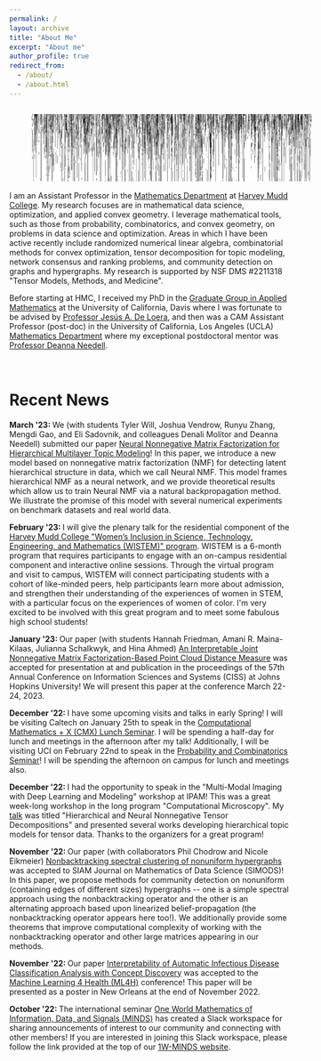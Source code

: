 ```yaml
---
permalink: /
layout: archive
title: "About Me"
excerpt: "About me"
author_profile: true
redirect_from:
  - /about/
  - /about.html
---
```


<!--![visualization of residual of iterative projection method for linear inequalities](../images/residual.png)-->
<figure style="float: left; margin-right:50px; width:100%"><img src="../images/residual.png" alt="visualization of residual of iterative projection method for linear inequalities"></figure>

I am an Assistant Professor in the [Mathematics Department](https://www.hmc.edu/mathematics/) at [Harvey Mudd College](https://www.hmc.edu/). My research focuses are in mathematical data science, optimization, and applied convex geometry.  I leverage mathematical tools, such as those from probability, combinatorics, and convex geometry, on problems in data science and optimization. Areas in which I have been active recently include randomized numerical linear algebra, combinatorial methods for convex optimization, tensor decomposition for topic modeling, network consensus and ranking problems, and community detection on graphs and hypergraphs.  My research is supported by NSF DMS \#2211318 "Tensor Models, Methods, and Medicine".

Before starting at HMC, I received my PhD in the [Graduate Group in Applied Mathematics](http://appliedmath.ucdavis.edu/) at the University of California, Davis where I was fortunate to be advised by [Professor Jesús A. De Loera](https://www.math.ucdavis.edu/~deloera), and then was a CAM Assistant Professor (post-doc) in the University of California, Los Angeles (UCLA) [Mathematics Department](https://ww3.math.ucla.edu/) where my exceptional postdoctoral mentor was [Professor Deanna Needell](https://www.math.ucla.edu/~deanna/).




<!--<br>Contact
===========
Email: <a href="mailto:jhaddock@g.hmc.edu">jhaddock@g.hmc.edu</a>
<br>Office: Shanahan 2408
<link href="https://assets.calendly.com/assets/external/widget.css" rel="stylesheet">
<script src="https://assets.calendly.com/assets/external/widget.js" type="text/javascript" async></script>
<a href="" onclick="Calendly.initPopupWidget({url: 'https://calendly.com/jamie-haddock'});return false;">Schedule time with me</a>-->



<br>Recent News
===========
<b>March '23: </b> We (with students Tyler Will, Joshua Vendrow, Runyu Zhang, Mengdi Gao, and Eli Sadovnik, and colleagues Denali Molitor and Deanna Needell) submitted our paper <a href="https://arxiv.org/abs/2303.00058">Neural Nonnegative Matrix Factorization for Hierarchical Multilayer Topic Modeling</a>!  In this paper, we introduce a new model based on nonnegative matrix factorization (NMF) for detecting latent hierarchical structure in data, which we call Neural NMF.  This model frames hierarchical NMF as a neural network, and we provide theoretical results which allow us to train Neural NMF via a natural backpropagation method. We illustrate the promise of this model with several numerical experiments on benchmark datasets and real world data.

<b>February '23: </b> I will give the plenary talk for the residential component of the <a href="https://www.hmc.edu/admission/wistem/">Harvey Mudd College  "Women’s Inclusion in Science, Technology, Engineering, and Mathematics (WISTEM)" program</a>.  WISTEM is a 6-month program that requires participants to engage with an on-campus residential component and interactive online sessions. Through the virtual program and visit to campus, WISTEM will connect participating students with a cohort of like-minded peers, help participants learn more about admission, and strengthen their understanding of the experiences of women in STEM, with a particular focus on the experiences of women of color.  I'm very excited to be involved with this great program and to meet some fabulous high school students!

<b>January '23: </b> Our paper (with students Hannah Friedman, Amani R. Maina-Kilaas, Julianna Schalkwyk, and Hina Ahmed) <a href="https://arxiv.org/abs/2207.05112">An Interpretable Joint Nonnegative Matrix Factorization-Based Point Cloud Distance Measure</a> was accepted for presentation at and publication in the proceedings of the 57th Annual Conference on Information Sciences and Systems (CISS) at Johns Hopkins University!  We will present this paper at the conference March 22-24, 2023.

<b>December '22: </b> I have some upcoming visits and talks in early Spring!  I will be visiting Caltech on January 25th to speak in the <a href="http://cmx.caltech.edu/">Computational Mathematics + X (CMX) Lunch Seminar</a>.  I will be spending a half-day for lunch and meetings in the afternoon after my talk!  Additionally, I will be visiting UCI on February 22nd to speak in the <a href="https://www.math.uci.edu/seminar_list/Combinatorics%20and%20Probability">Probability and Combinatorics Seminar</a>!  I will be spending the afternoon on campus for lunch and meetings also.

<b>December '22: </b> I had the opportunity to speak in the "Multi-Modal Imaging with Deep Learning and Modeling" workshop at IPAM!  This was a great week-long workshop in the long program "Computational Microscopy".  My <a href="https://youtu.be/0-kwIBAQ1hg">talk</a> was titled "Hierarchical and Neural Nonnegative Tensor Decompositions" and presented several works developing hierarchical topic models for tensor data.  Thanks to the organizers for a great program!

<b>November '22: </b> Our paper (with collaborators Phil Chodrow and Nicole Eikmeier) <a href="https://arxiv.org/abs/2204.13586">Nonbacktracking spectral clustering of nonuniform hypergraphs</a> was accepted to SIAM Journal on Mathematics of Data Science (SIMODS)!  In this paper, we propose methods for community detection on nonuniform (containing edges of different sizes) hypergraphs -- one is a simple spectral approach using the nonbacktracking operator and the other is an alternating approach based upon linearized belief-propagation (the nonbacktracking operator appears here too!).  We additionally provide some theorems that improve computational complexity of working with the nonbacktracking operator and other large matrices appearing in our methods.

<b>November '22: </b> Our paper <a href="https://arxiv.org/pdf/2209.02415v1.pdf">Interpretability of Automatic Infectious Disease Classification Analysis with Concept Discovery</a> was accepted to the <a href="https://ml4health.github.io/2022/">Machine Learning 4 Health (ML4H)</a> conference!  This paper will be presented as a poster in New Orleans at the end of November 2022.

<b>October '22: </b> The international seminar <a href="https://sites.google.com/view/minds-seminar/home">One World Mathematics of Information, Data, and Signals (MINDS)</a> has created a Slack workspace for sharing announcements of interest to our community and connecting with other members!  If you are interested in joining this Slack workspace, please follow the link provided at the top of our <a href="https://sites.google.com/view/minds-seminar/home">1W-MINDS website</a>.

<!--

<b>August '22: </b> Our paper (with student Chen Yap and collaborator Ben Jarman) <a href="https://arxiv.org/abs/2110.14609">Paving the Way for Consensus: Convergence of Block Gossip Algorithms</a> was accepted to the IEEE Transactions on Information Theory journal!  In this paper, we prove a new convergence bound for a broader class of randomized block Kaczmarz methods on a broader class of inconsistent linear systems, then utilize this convergence bound to prove convergence of the block gossip methods for average consensus.  We additionally specify the result to three popular types of block gossip protocols which utilize specific subgraph structures to iteratively update towards consensus.



<b>June '22: </b> In 2022-2023, I am co-organizing the <a href="https://sites.google.com/view/minds-seminar/home">One World Mathematics of Information, Data, and Signals (MINDS) Seminar</a>!  Given the impossibility of travel during the COVID-19 crisis the One World MINDS seminar was founded as an inter-institutional global online seminar aimed at giving researchers interested in mathematical data science, computational harmonic analysis, and related applications access to high quality talks. Talks are held on Thursdays either at 2:30 pm New York time or at 4:30 pm Shanghai/ 9:30 am (summer 10:30 am) Paris time.

<b> June '22: </b> Our (with co-organizer Phil Chodrow) minisymposium on "Tensor Methods for Network Data Science" was accepted to the SIAM Conference on the Mathematics of Data Science (MDS22) which is to be held in San Diego, CA in September 2022!  We have four fabulous speakers, Izabel P. Aguiar (Stanford University), Tamara Kolda (MathSci.ai), “Bill” Feng Shi (TigerGraph), and Francesco Tudisco (GSSI), who will speak about the exciting new developments of tensor-based methods for data science problems related to networks.

<b> June '22: </b> This month I have the honor of speaking in the Harvey Mudd College <a href="https://www.hmc.edu/calendar/events/stauffer-lecture-tensor-models-methods-and-medicine-jamie-haddock/">Stauffer Lecture series</a> where I will describe my work in "Tensor Models, Methods, and Medicine."  Additionally, I will speak (virtually) to the Rice University <a href="https://datascience.ericchi.com/#:~:text=Data%20Scientists%20in%20Training%20Outreach,data%20science%20methods%20and%20careers.">"Data Scientists in Training" Outreach Program</a> where I will describe my path to research in mathematical data science!


<b>May '22: </b> Check out this *amazing* <a href="https://youtu.be/SclGSdwB7M4">video</a> my summer 2021 research student Hannah Kaufman made!  In it, she illustrates how the Kaczmarz method works for solving linear systems, and presents an application to the problem of rating items according to pairwise comparison information.  Way to go, Hannah!!



<b>April '22: </b> We (with collaborators Phil Chodrow and Nicole Eikmeier) submitted our paper <a href="https://arxiv.org/abs/2204.13586">Nonbacktracking spectral clustering of nonuniform hypergraphs</a>!  In this paper, we propose methods for community detection on nonuniform (containing edges of different sizes) hypergraphs -- one is a simple spectral approach using the nonbacktracking operator and the other is an alternating approach based upon linearized belief-propagation (the nonbacktracking operator appears here too!).  We additionally provide some theorems that improve computational complexity of working with the nonbacktracking operator and other large matrices appearing in our methods.

<b>April '22: </b> Our (with student Edwin Chau) paper <a href="https://arxiv.org/abs/2010.10635">On Application of Block Kaczmarz Methods in Matrix Factorization</a> was accepted to SIAM Undergraduate Research Online (SIURO)!  In this work, we discuss and test a block Kaczmarz solver that replaces the least-squares subroutine in the common alternating scheme for matrix factorization. This variant trades a small increase in factorization error for significantly faster algorithmic performance. In doing so we find block sizes that produce a solution comparable to that of the least-squares solver for only a fraction of the runtime and working memory requirement!



<b>March '22: </b> I am participating in the <a href="https://www.ias.edu/math/wam/program-years/2022-program-women-and-mathematics">IAS Women and Mathematics “The Mathematics of Machine Learning"</a> at the Institute of Advanced Studies in Princeton, NJ!  This program will be held from May 21-27, 2022 and will feature lectures by Cynthia Rudin (Duke University) and Maria-Florina Balcan (Carnegie Mellon University).  Looking forward to meeting an exceptional group of faculty and students and learning about some great new topics!

<b>March '22: </b> I am participating in the <a href="https://www.ams.org/programs/research-communities/2022MRC-HyperNet">AMS MRC program "Models and Methods for Sparse (Hyper)Network Science "</a> as an assistant to the organizers!  This program will be held June 5-11, 2022 at Beaver Hollow Conference Center in Java Center, NY and will deal with graph and hypergraph models and their applications to real world study of critical systems.  Looking forward to the opportunity to learn and network with this exceptional community.

<b>March '22: </b> I am co-organizing the Southern California Applied Mathematics Symposium (SOCAMS) with Heather Zinn-Brooks (Harvey Mudd College), Christina Edholm (Scripps College), Manuchehr Aminian (Cal Poly Pomona), Phil Chodrow (UCLA), Anna Ma (UCI), Adam MacLean (USC), Chris Miles (UCI), and Alona Kryshchenko (CSU Channel Islands).  This one-day meeting will be held on the campus of Harvey Mudd College on May 21, 2022!  This conference aims to bring together researchers from universities throughout Southern California, working in all areas of Applied Mathematics, for a one-day exchange of ideas in an informal and collaborative atmosphere. More information and registration available at <a href="https://www.socams.org">https://www.socams.org"</a>!



<b>February '22: </b> Elizaveta Rebrova (Princeton Univ. ORFE) and I are organizing sessions titled "Randomized Iterative Methods beyond Least-squares" and "Tensor Modeling and Optimization" for the "Optimization for Data Science and Machine learning" cluster at the seventh <a href="https://iccopt2022.lehigh.edu/">International Conference on Continuous Optimization (ICCOPT)</a> which will take place at Lehigh University in Bethlehem, Pennsylvania during July 25-28, 2022.  We have two great slates of speakers organized to speak on these topics!

<b>February '22: </b>Applications are now open for my funded summer undergraduate research projects <a href="https://uro.hmc.edu/projects">Tensor Models and Methods for Medical Imaging</a>, <a href="https://uro.hmc.edu/projects">Numerical Linear Algebraic Analyses of Opinion Dynamics on Networks</a>, and <a href="https://uro.hmc.edu/projects">Iterative Methods for Large-scale Systems of Linear Equations</a>!  Applications may be submitted via the HMC URO portal until February 20.



<b>January '22: </b> Our (with student <a href="http://www.joshvendrow.com/">Josh Vendrow</a>) paper <a href="https://arxiv.org/abs/2109.14820">A Generalized Hierarchical Nonnegative Tensor Decomposition</a> was accepted to the 2022 IEEE International Conference on Acoustics, Speech and Signal Processing (ICASSP)!  In this paper, we propose a hierarchical tensor decomposition model that generalizes a natural model for matrices, a property which many hierarchical tensor decomposition models lack.  This model naturally illuminates the hierarchy of latent topics in tensor-structured data.

<b>January '22: </b> I am coorganizing the MAA Session "Establishing Interdisciplinary Collaborations in Teaching and Research" at the Joint Mathematics Meeting (virtual) April 6-9, 2022 with Jessica Oehrlein (Fitchburg State University)!  Due to the transition to virtual format and the challenges of scheduling, this session will occur in March.  We have a great set of speakers who will lead an interactive session on how beginning and sustaining interdisciplinary collaboration with academics outside mathematics and industrial colleagues.


<b>December '21: </b> Our paper <a href="https://arxiv.org/abs/2009.08089">Quantile-based Iterative Methods for Corrupted Systems of Linear Equations</a> was accepted for publication in SIAM Journal on Matrix Analysis and Applications (SIMAX)!  In this paper, we propose iterative methods for solving large-scale and arbitrarily corrupted systems of equations.  We provide both theoretical and empirical evidence of the promise of these methods; our theoretical results build upon new and classical results in high-dimensional probability.



<b>November '21: </b> We (with student Chen Yap) submitted our paper <a href="https://arxiv.org/abs/2110.14609">Paving the Way for Consensus: Convergence of Block Gossip Algorithms</a>!  In this paper, we prove a new convergence bound for a broader class of randomized block Kaczmarz methods on a broader class of inconsistent linear systems, then utilize this convergence bound to prove convergence of the block gossip methods for average consensus.  We additionally specify the result to three popular types of block gossip protocols which utilize specific subgraph structures to iteratively update towards consensus.



<b>September '21: </b> Our papers "Neural Nonnegative CP Decomposition for Hierarchical Tensor Analysis" (with student <a href="http://www.joshvendrow.com/">Josh Vendrow</a>) and <a href="https://arxiv.org/abs/2010.07956">"Semi-supervised Nonnegative Matrix Factorization for Document Classification"</a> (with student Sixian Li) were accepted to the proceedings of the 55th Asilomar Conference on Signals, Systems, and Computers!  During that conference, I will additionally chair the session "Algorithms for Data Analytics".



<b>June '21: </b> I was selected for the MAA Project NExT Gold'21 cohort!  <a href="https://www.maa.org/programs-and-communities/professional-development/project-next">Project NExT</a> (New Experiences in Teaching) is a year-long professional development program for early career mathematicians that addresses all aspects of an academic career. Looking forward to participating in this program and to meeting the rest of the cohort!

<b>May '21: </b> Our grant <a href="https://www.nsf.gov/awardsearch/showAward?AWD_ID=2111440&HistoricalAwards=false">"Tensor Models, Methods, and Medicine"</a> was awarded by NSF DMS Computational Mathematics!  This award will support research developing supervised and hierarchical tensor models and efficient numerical and combinatorial methods for training these models, and an exciting collaboration with cardiologists at Harbor-UCLA Medical Center!  It will fund summer undergraduate research positions and summer workshops bringing experts on the mathematics of tensors together with application area experts.  If you are interested in either of these opportunities, please <a href="mailto:jhaddock@g.hmc.edu">reach out!</a>

<b>May '21: </b> We submitted our paper <a href="https://arxiv.org/abs/2105.09065">Statistical Learning for Best Practices in Tattoo Removal</a> (with student Richard Yim)!  This paper employs statistical and machine learning techniques to investigate best practices in laser-assisted tattoo removal.  This work is a collaboration with the largest gang rehabilitation and reentry organization in the world, <a href="https://homeboyindustries.org/">Homeboy Industries</a>!

<dt><h3>[Feb. '21]</h3></dt> <dd>Applications are now open for my funded summer undergraduate research project <a href="https://uro.hmc.edu/projects">Kaczmarz Methods for Large-scale Data Analysis</a>!  This project will be run in conjunction with the UCLA CAM REU and is partially funded by Harvey Mudd College.  Applications from undergraduates at any institution are welcome and can be submitted through <a href="https://www.mathprograms.org/db/programs/1067">MathPrograms</a>! If you are a Claremont colleges student, you can additionally apply at <a href="https://uro.hmc.edu/projects">HMC URO</a>.</dd>
<dt><h3>[Jan. '21]</h3></dt> <dd>Our paper <a href="https://arxiv.org/abs/2010.11365">On a Guided Nonnegative Matrix Factorization</a> (with student Josh Vendrow) was accepted to the 2021 IEEE International Conference on Acoustics, Speech and Signal Processing (ICASSP)!  In it, we propose an approach based upon the nonnegative matrix factorization (NMF) model, deemed Guided NMF, that incorporates user-designed seed word supervision. Our experimental results demonstrate the promise of this model and illustrate that it is competitive with other methods of this ilk with only very little supervision information!</dd>
<dt><h3>[Dec. '20]</h3></dt> <dd>Our paper <a href="http://arxiv.org/abs/1912.03544">Greed Works: An Improved Analysis of Sampling Kaczmarz-Motzkin</a> (with Anna Ma) was accepted for publication to the SIAM Journal on Mathematical Data Science (SIMODS)!  In this work, we present an improved convergence analysis of the Sampling Kaczmarz-Motzkin (SKM) family of methods on consistent systems of linear equations.  Our analysis illustrates the advantage of using greedier members of this family and presents intuition for why Motzkin's (maximal residual) method often converges faster than the Randomized Kaczmarz method! We additionally specialize our analysis to two specific forms of linear systems, including average consensus systems.</dd>
<dt><h3>[Nov. '20]</h3></dt> <dd>Our paper <a href="https://arxiv.org/abs/1905.13404">Data-driven Algorithm Selection and Tuning in Optimization and Signal Processing</a> was accepted for publication to the Annals of Mathematics and Artificial Intelligence! In this paper, we train machine learning methods to automatically improve the performance of optimization and signal processing algorithms. As a proof of concept, we use our approach to improve two popular data processing subroutines in data science: stochastic gradient descent and greedy methods in compressed sensing!</dd>
<dt><h3>[Oct. '20]</h3></dt> <dd>We (with student Edwin Chau) submitted the paper <a href="https://arxiv.org/abs/2010.10635">On Application of Block Kaczmarz Methods in Matrix Factorization</a>!  In this work, we discuss and test a block Kaczmarz solver that replaces the least-squares subroutine in the common alternating scheme for matrix factorization. This variant trades a small increase in factorization error for significantly faster algorithmic performance. In doing so we find block sizes that produce a solution comparable to that of the least-squares solver for only a fraction of the runtime and working memory requirement!</dd>
<dt><h3>[Oct. '20]</h3></dt> <dd>We (with student Sixian Li) submitted the paper <a href="http://arxiv.org/abs/2010.07956">Semi-supervised NMF Models for Topic Modeling in Learning Tasks</a>!  In this work, we propose several new semi-supervised NMF (SSNMF) models and show that these are naturally formulated as the maximum likelihood estimators given a generative factorization model and assumed distributions of uncertainty in the observed data.  We develop training methods for the general forms of these models and illustrate how to apply them to the classification task; our experiments show that these methods are very promising and achieve high classification accuracy on the 20 Newsgroups data (while also developing a coherent topic model and classifying in a low-dimensional space)!</dd>
<dt><h3>[Sep. '20]</h3></dt> <dd>We (with student Josh Vendrow) submitted the paper "Neural Nonnegative CP Decomposition for Hierarchical Tensor Analysis"!  We propose a model for hierarchical tensor decomposition and a neural network-inspired technique for training the model.  This model allows a user to decompose a tensor at different granularities (ranks) and to visualize the relationship between the learned topics at different levels of hierarchy!</dd>
<dt><h3>[Sep. '20]</h3></dt> <dd>We submitted the paper <a href="https://arxiv.org/abs/2009.08089">Quantile-based Iterative Methods for Corrupted Systems of Linear Equations</a>!  In this paper, we propose iterative methods for solving large-scale and arbitrarily corrupted systems of equations.  We provide both theoretical and empirical evidence of the promise of these methods; our theoretical results build upon new and classical results in high-dimensional probability.</dd>
<dt><h3>[Sep. '20]</h3></dt> <dd>We submitted the paper "Weakly-Supervised Object Localization using Semi-supervised Nonnegative Matrix Factorization"!  We combine a new form of semi-supervised nonnegative matrix factorization with convolutional neural network filters to produce a successful model for object localization in multi-class image datasets.</dd>
<dt><h3>[Sep. '20]</h3></dt> <dd>Our paper <a href="https://arxiv.org/abs/2001.00631">On Large-Scale Dynamic Topic Modeling with Nonnegative CP Tensor Decomposition</a> was accepted for publication in the Proceedings of the Women in Data Science and Mathematics (WiSDM) Workshop!  This collaboration was begun at the Research Collaboration Workshop for <a href="https://icerm.brown.edu/topical_workshops/tw19-5-wisdm/">Women in Data Science and Mathematics</a>, July 2019 held at <a href="https://icerm.brown.edu/">ICERM</a> (funded by ICERM, <a href="https://awm-math.org/">AWM</a> and <a href="http://dimacs.rutgers.edu/">DIMACS</a> (NSF grant CCF1144502)).</dd>
<dt><h3>[Aug. '20]</h3></dt> <dd>We (with student Josh Vendrow) submitted the paper <a href="https://arxiv.org/abs/2009.09087">Feature Selection on Lyme Disease Patient Survey Data</a>!  In this work, we use basic machine learning techniques to perform feature selection on a large-scale survey dataset from a private Lyme disease patient database, <a href="https://www.lymedisease.org/mylymedata-lyme-disease-research/">MyLymeData</a>.</dd>
<p>I received the AMS-Simons Foundation Travel Grant for 2018-2020.</p> -->
